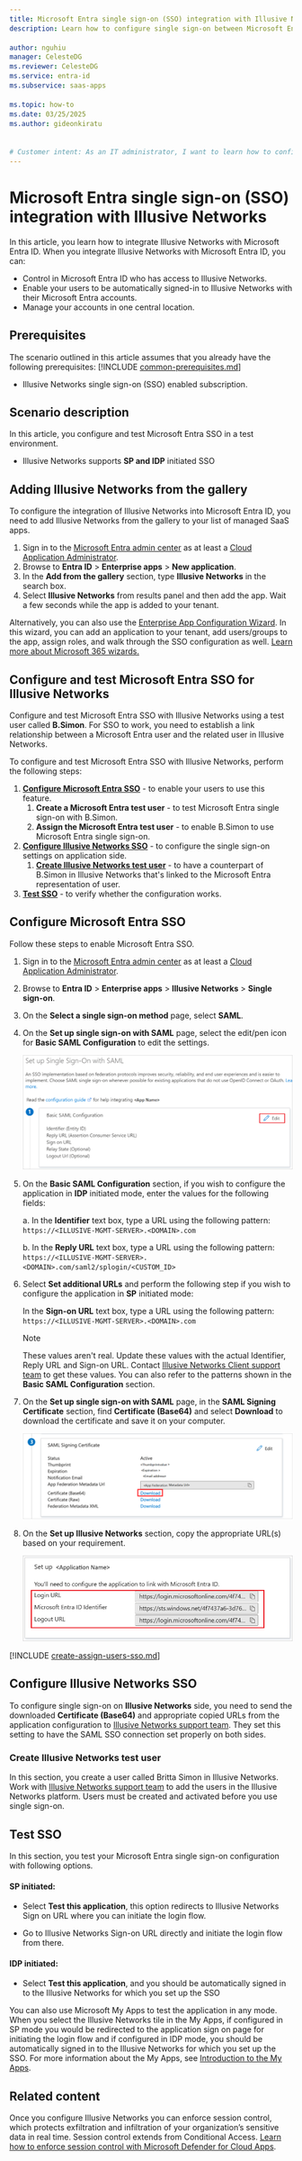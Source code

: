 ```yaml
---
title: Microsoft Entra single sign-on (SSO) integration with Illusive Networks
description: Learn how to configure single sign-on between Microsoft Entra ID and Illusive Networks.

author: nguhiu
manager: CelesteDG
ms.reviewer: CelesteDG
ms.service: entra-id
ms.subservice: saas-apps

ms.topic: how-to
ms.date: 03/25/2025
ms.author: gideonkiratu


# Customer intent: As an IT administrator, I want to learn how to configure single sign-on between Microsoft Entra ID and Illusive Networks so that I can control who has access to Illusive Networks, enable automatic sign-in with Microsoft Entra accounts, and manage my accounts in one central location.
---
```


# Microsoft Entra single sign-on (SSO) integration with Illusive Networks

In this article,  you learn how to integrate Illusive Networks with Microsoft Entra ID. When you integrate Illusive Networks with Microsoft Entra ID, you can:

* Control in Microsoft Entra ID who has access to Illusive Networks.
* Enable your users to be automatically signed-in to Illusive Networks with their Microsoft Entra accounts.
* Manage your accounts in one central location.

## Prerequisites
The scenario outlined in this article assumes that you already have the following prerequisites:
[!INCLUDE [common-prerequisites.md](~/identity/saas-apps/includes/common-prerequisites.md)]
* Illusive Networks single sign-on (SSO) enabled subscription.

## Scenario description

In this article,  you configure and test Microsoft Entra SSO in a test environment.

* Illusive Networks supports **SP and IDP** initiated SSO

## Adding Illusive Networks from the gallery

To configure the integration of Illusive Networks into Microsoft Entra ID, you need to add Illusive Networks from the gallery to your list of managed SaaS apps.

1. Sign in to the [Microsoft Entra admin center](https://entra.microsoft.com) as at least a [Cloud Application Administrator](~/identity/role-based-access-control/permissions-reference.md#cloud-application-administrator).
1. Browse to **Entra ID** > **Enterprise apps** > **New application**.
1. In the **Add from the gallery** section, type **Illusive Networks** in the search box.
1. Select **Illusive Networks** from results panel and then add the app. Wait a few seconds while the app is added to your tenant.

 Alternatively, you can also use the [Enterprise App Configuration Wizard](https://portal.office.com/AdminPortal/home?Q=Docs#/azureadappintegration). In this wizard, you can add an application to your tenant, add users/groups to the app, assign roles, and walk through the SSO configuration as well. [Learn more about Microsoft 365 wizards.](/microsoft-365/admin/misc/azure-ad-setup-guides)


<a name='configure-and-test-azure-ad-sso-for-illusive-networks'></a>

## Configure and test Microsoft Entra SSO for Illusive Networks

Configure and test Microsoft Entra SSO with Illusive Networks using a test user called **B.Simon**. For SSO to work, you need to establish a link relationship between a Microsoft Entra user and the related user in Illusive Networks.

To configure and test Microsoft Entra SSO with Illusive Networks, perform the following steps:

1. **[Configure Microsoft Entra SSO](#configure-azure-ad-sso)** - to enable your users to use this feature.
    1. **Create a Microsoft Entra test user** - to test Microsoft Entra single sign-on with B.Simon.
    1. **Assign the Microsoft Entra test user** - to enable B.Simon to use Microsoft Entra single sign-on.
1. **[Configure Illusive Networks SSO](#configure-illusive-networks-sso)** - to configure the single sign-on settings on application side.
    1. **[Create Illusive Networks test user](#create-illusive-networks-test-user)** - to have a counterpart of B.Simon in Illusive Networks that's linked to the Microsoft Entra representation of user.
1. **[Test SSO](#test-sso)** - to verify whether the configuration works.

<a name='configure-azure-ad-sso'></a>

## Configure Microsoft Entra SSO

Follow these steps to enable Microsoft Entra SSO.

1. Sign in to the [Microsoft Entra admin center](https://entra.microsoft.com) as at least a [Cloud Application Administrator](~/identity/role-based-access-control/permissions-reference.md#cloud-application-administrator).
1. Browse to **Entra ID** > **Enterprise apps** > **Illusive Networks** > **Single sign-on**.
1. On the **Select a single sign-on method** page, select **SAML**.
1. On the **Set up single sign-on with SAML** page, select the edit/pen icon for **Basic SAML Configuration** to edit the settings.

   ![Edit Basic SAML Configuration](common/edit-urls.png)

1. On the **Basic SAML Configuration** section, if you wish to configure the application in **IDP** initiated mode, enter the values for the following fields:

    a. In the **Identifier** text box, type a URL using the following pattern:
    `https://<ILLUSIVE-MGMT-SERVER>.<DOMAIN>.com`

    b. In the **Reply URL** text box, type a URL using the following pattern:
    `https://<ILLUSIVE-MGMT-SERVER>.<DOMAIN>.com/saml2/splogin/<CUSTOM_ID>`

1. Select **Set additional URLs** and perform the following step if you wish to configure the application in **SP** initiated mode:

    In the **Sign-on URL** text box, type a URL using the following pattern:
    `https://<ILLUSIVE-MGMT-SERVER>.<DOMAIN>.com`

	> [!NOTE]
	> These values aren't real. Update these values with the actual Identifier, Reply URL and Sign-on URL. Contact [Illusive Networks Client support team](mailto:support@illusivenetworks.com) to get these values. You can also refer to the patterns shown in the **Basic SAML Configuration** section.

1. On the **Set up single sign-on with SAML** page, in the **SAML Signing Certificate** section,  find **Certificate (Base64)** and select **Download** to download the certificate and save it on your computer.

	![The Certificate download link](common/certificatebase64.png)

1. On the **Set up Illusive Networks** section, copy the appropriate URL(s) based on your requirement.

	![Copy configuration URLs](common/copy-configuration-urls.png)

<a name='create-an-azure-ad-test-user'></a>

[!INCLUDE [create-assign-users-sso.md](~/identity/saas-apps/includes/create-assign-users-sso.md)]

## Configure Illusive Networks SSO

To configure single sign-on on **Illusive Networks** side, you need to send the downloaded **Certificate (Base64)** and appropriate copied URLs from the application configuration to [Illusive Networks support team](mailto:support@illusivenetworks.com). They set this setting to have the SAML SSO connection set properly on both sides.

### Create Illusive Networks test user

In this section, you create a user called Britta Simon in Illusive Networks. Work with [Illusive Networks support team](mailto:support@illusivenetworks.com) to add the users in the Illusive Networks platform. Users must be created and activated before you use single sign-on.

## Test SSO 

In this section, you test your Microsoft Entra single sign-on configuration with following options. 

#### SP initiated:

* Select **Test this application**, this option redirects to Illusive Networks Sign on URL where you can initiate the login flow.  

* Go to Illusive Networks Sign-on URL directly and initiate the login flow from there.

#### IDP initiated:

* Select **Test this application**, and you should be automatically signed in to the Illusive Networks for which you set up the SSO 

You can also use Microsoft My Apps to test the application in any mode. When you select the Illusive Networks tile in the My Apps, if configured in SP mode you would be redirected to the application sign on page for initiating the login flow and if configured in IDP mode, you should be automatically signed in to the Illusive Networks for which you set up the SSO. For more information about the My Apps, see [Introduction to the My Apps](https://support.microsoft.com/account-billing/sign-in-and-start-apps-from-the-my-apps-portal-2f3b1bae-0e5a-4a86-a33e-876fbd2a4510).


## Related content

Once you configure Illusive Networks you can enforce session control, which protects exfiltration and infiltration of your organization’s sensitive data in real time. Session control extends from Conditional Access. [Learn how to enforce session control with Microsoft Defender for Cloud Apps](/cloud-app-security/proxy-deployment-any-app).
